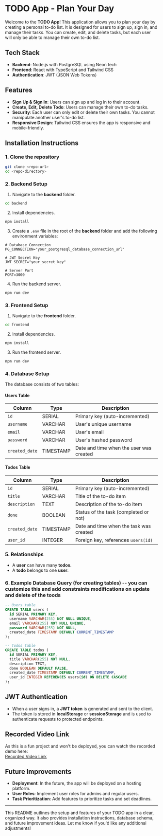 # TODO App - Plan Your Day

Welcome to the **TODO App**! This application allows you to plan your day by creating a personal to-do list. It is designed for users to sign up, sign in, and manage their tasks. You can create, edit, and delete tasks, but each user will only be able to manage their own to-do list.

## Tech Stack

- **Backend**: Node.js with PostgreSQL using Neon tech
- **Frontend**: React with TypeScript and Tailwind CSS
- **Authentication**: JWT (JSON Web Tokens)

## Features

- **Sign Up & Sign In**: Users can sign up and log in to their account.
- **Create, Edit, Delete Todo**: Users can manage their own to-do tasks.
- **Security**: Each user can only edit or delete their own tasks. You cannot manipulate another user's to-do list.
- **Responsive Design**: Tailwind CSS ensures the app is responsive and mobile-friendly.

## Installation Instructions

### 1. Clone the repository

```bash
git clone <repo-url>
cd <repo-directory>
```

### 2. Backend Setup

1. Navigate to the **backend** folder.

```bash
cd backend
```

2. Install dependencies.

```bash
npm install
```

3. Create a `.env` file in the root of the **backend** folder and add the following environment variables:

```env
# Database Connection
PG_CONNECTION="your_postgresql_database_connection_url"

# JWT Secret Key
JWT_SECRET="your_secret_key"

# Server Port
PORT=3000
```

4. Run the backend server.

```bash
npm run dev
```

### 3. Frontend Setup

1. Navigate to the **frontend** folder.

```bash
cd frontend
```

2. Install dependencies.

```bash
npm install
```

3. Run the frontend server.

```bash
npm run dev
```

### 4. Database Setup

The database consists of two tables:

#### **Users Table**

| Column         | Type      | Description                             |
| -------------- | --------- | --------------------------------------- |
| `id`           | SERIAL    | Primary key (auto-incremented)          |
| `username`     | VARCHAR   | User's unique username                  |
| `email`        | VARCHAR   | User's email                            |
| `password`     | VARCHAR   | User's hashed password                  |
| `created_date` | TIMESTAMP | Date and time when the user was created |

#### **Todos Table**

| Column         | Type      | Description                             |
| -------------- | --------- | --------------------------------------- |
| `id`           | SERIAL    | Primary key (auto-incremented)          |
| `title`        | VARCHAR   | Title of the to-do item                 |
| `description`  | TEXT      | Description of the to-do item           |
| `done`         | BOOLEAN   | Status of the task (completed or not)   |
| `created_date` | TIMESTAMP | Date and time when the task was created |
| `user_id`      | INTEGER   | Foreign key, references `users(id)`     |

### 5. Relationships

- A **user** can have many **todos**.
- A **todo** belongs to one **user**.

### 6. Example Database Query (for creating tables) -- you can customize this and add constraints modifications on update and delete of the toods

```sql
-- Users table
CREATE TABLE users (
  id SERIAL PRIMARY KEY,
  username VARCHAR(255) NOT NULL UNIQUE,
  email VARCHAR(255) NOT NULL UNIQUE,
  password VARCHAR(255) NOT NULL,
  created_date TIMESTAMP DEFAULT CURRENT_TIMESTAMP
);

-- Todos table
CREATE TABLE todos (
  id SERIAL PRIMARY KEY,
  title VARCHAR(255) NOT NULL,
  description TEXT,
  done BOOLEAN DEFAULT FALSE,
  created_date TIMESTAMP DEFAULT CURRENT_TIMESTAMP,
  user_id INTEGER REFERENCES users(id) ON DELETE CASCADE
);
```

## JWT Authentication

- When a user signs in, a **JWT token** is generated and sent to the client.
- The token is stored in **localStorage** or **sessionStorage** and is used to authenticate requests to protected endpoints.

## Recorded Video Link

As this is a fun project and won't be deployed, you can watch the recorded demo here:  
[Recorded Video Link](https://x.com/MidnightASC/status/1870849972683276359)

## Future Improvements

- **Deployment**: In the future, the app will be deployed on a hosting platform.
- **User Roles**: Implement user roles for admins and regular users.
- **Task Prioritization**: Add features to prioritize tasks and set deadlines.

---

This README outlines the setup and features of your TODO app in a clear, organized way. It also provides installation instructions, database schema, and future improvement ideas. Let me know if you'd like any additional adjustments!
